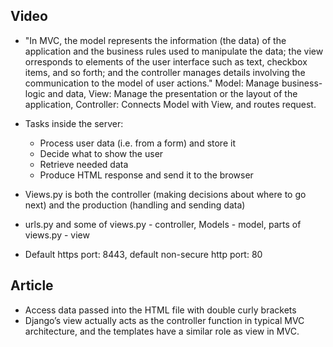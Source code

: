 ## Video  
- "In MVC, the model represents the information (the data) of the application and the business rules used to manipulate the data; the view orresponds to elements of the user interface such as text, checkbox items, and so forth; and the controller manages details involving the communication to the model of user actions." Model: Manage business-logic and data, View: Manage the presentation or the layout of the application, Controller: Connects Model with View, and routes request.  

- Tasks inside the server:  
    - Process user data (i.e. from a form) and store it  
    - Decide what to show the user  
    - Retrieve needed data  
    - Produce HTML response and send it to the browser  

- Views.py is both the controller (making decisions about where to go next) and the production (handling and sending data)  

- urls.py and some of views.py - controller, Models - model, parts of views.py - view  

- Default https port: 8443, default non-secure http port: 80  

## Article  
- Access data passed into the HTML file with double curly brackets  
- Django’s view actually acts as the controller function in typical MVC architecture, and the templates have a similar role as view in MVC.